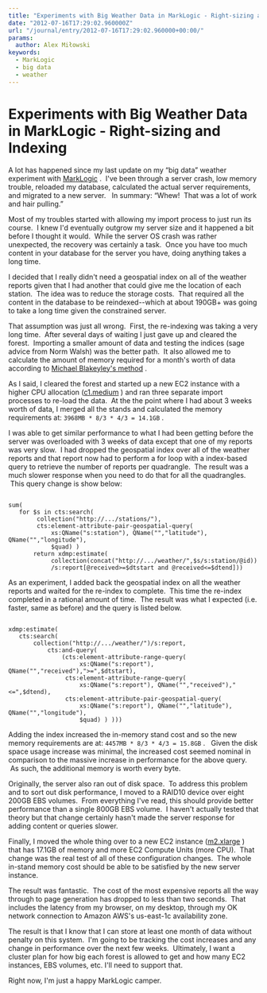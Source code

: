 ```yaml
---
title: "Experiments with Big Weather Data in MarkLogic - Right-sizing and Indexing"
date: "2012-07-16T17:29:02.960000Z"
url: "/journal/entry/2012-07-16T17:29:02.960000+00:00/"
params:
  author: Alex Miłowski
keywords:
  - MarkLogic
  - big data
  - weather
---
```



# Experiments with Big Weather Data in MarkLogic - Right-sizing and Indexing

A lot has happened since my last update on my  “big data” weather experiment with [MarkLogic](http://www.marklogic.com/) .  I've been through a server crash, low memory trouble, reloaded my database, calculated the actual server requirements, and migrated to a new server.   In summary:  “Whew!  That was a lot of work and hair pulling.”

Most of my troubles started with allowing my import process to just run its course.  I knew I'd eventually outgrow my server size and it happened a bit before I thought it would.  While the server OS crash was rather unexpected, the recovery was certainly a task.  Once you have too much content in your database for the server you have, doing anything takes a long time.

I decided that I really didn't need a geospatial index on all of the weather reports given that I had another that could give me the location of each station.  The idea was to reduce the storage costs.  That required all the content in the database to be reindexed--which at about 190GB+ was going to take a long time given the constrained server.

That assumption was just all wrong.  First, the re-indexing was taking a very long time.  After several days of waiting I just gave up and cleared the forest.  Importing a smaller amount of data and testing the indices (sage advice from Norm Walsh) was the better path.  It also allowed me to calculate the amount of memory required for a month's worth of data according to [Michael Blakeyley's method](http://stackoverflow.com/questions/11196119/memory-usage-planning-recommendations) .

As I said, I cleared the forest and started up a new EC2 instance with a higher CPU allocation ([c1.medium](http://aws.amazon.com/ec2/instance-types/) ) and ran three separate import processes to re-load the data.  At the the point where I had about 3 weeks worth of data, I merged all the stands and calculated the memory requirements at: `3968MB * 8/3 * 4/3 = 14.1GB` .

I was able to get similar performance to what I had been getting before the server was overloaded with 3 weeks of data except that one of my reports was very slow.  I had dropped the geospatial index over all of the weather reports and that report now had to perform a for loop with a index-based query to retrieve the number of reports per quadrangle.  The result was a much slower response when you need to do that for all the quadrangles.  This query change is show below:

```

sum(
   for $s in cts:search(
        collection("http://.../stations/"),
        cts:element-attribute-pair-geospatial-query(
            xs:QName("s:station"), QName("","latitude"), QName("","longitude"),
            $quad) )
       return xdmp:estimate(
            collection(concat("http://.../weather/",$s/s:station/@id))
            /s:report[@received>=$dtstart and @received<=$dtend]))

```
As an experiment, I added back the geospatial index on all the weather reports and waited for the re-index to complete.  This time the re-index completed in a rational amount of time.  The result was what I expected (i.e. faster, same as before) and the query is listed below.

```

xdmp:estimate(
   cts:search(
       collection("http://.../weather/")/s:report,
           cts:and-query(
               (cts:element-attribute-range-query(
                    xs:QName("s:report"), QName("","received"),">=",$dtstart),
                cts:element-attribute-range-query(
                    xs:QName("s:report"), QName("","received"),"<=",$dtend),
                cts:element-attribute-pair-geospatial-query(
                    xs:QName("s:report"), QName("","latitude"), QName("","longitude"),
                    $quad) ) )))

```
Adding the index increased the in-memory stand cost and so the new memory requirements are at: `4457MB * 8/3 * 4/3 = 15.8GB` .   Given the disk space usage increase was minimal, the increased cost seemed nominal in comparison to the massive increase in performance for the above query.  As such, the additional memory is worth every byte.

Originally, the server also ran out of disk space.  To address this problem and to sort out disk performance, I moved to a RAID10 device over eight 200GB EBS volumes.  From everything I've read, this should provide better performance than a single 800GB EBS volume.  I haven't actually tested that theory but that change certainly hasn't made the server response for adding content or queries slower.

Finally, I moved the whole thing over to a new EC2 instance ([m2.xlarge](http://aws.amazon.com/ec2/instance-types/) ) that has 17.1GB of memory and more EC2 Compute Units (more CPU).  That change was the real test of all of these configuration changes.  The whole in-stand memory cost should be able to be satisfied by the new server instance.

The result was fantastic.  The cost of the most expensive reports all the way through to page generation has dropped to less than two seconds.  That includes the latency from my browser, on my desktop, through my OK network connection to Amazon AWS's us-east-1c availability zone.

The result is that I know that I can store at least one month of data without penalty on this system.  I'm going to be tracking the cost increases and any change in performance over the next few weeks.  Ultimately, I want a cluster plan for how big each forest is allowed to get and how many EC2 instances, EBS volumes, etc. I'll need to support that.

Right now, I'm just a happy MarkLogic camper.

